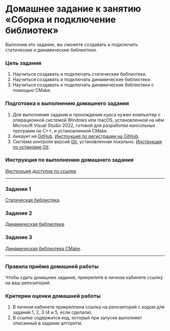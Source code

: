 # Домашнее задание к занятию «Сборка и подключение библиотек»

Выполнив это задание, вы сможете создавать и подключать статические и динамические библиотеки.

### Цель задания

1. Научиться создавать и подключать статические библиотеки.
2. Научиться создавать и подключать динамические библиотеки.
3. Научиться создавать и подключать динамические библиотеки с помощью CMake.

### Подготовка к выполнению домашнего задания

1. Для выполнения задания и прохождения курса нужен компьютер с операционной системой Windows или macOS, установленной на нём Microsoft Visual Studio 2022, готовой для разработки консольных программ на C++, и установленной CMake.
2. Аккаунт на [GitHub](https://github.com/). [Инструкция по регистрации на GitHub](https://github.com/netology-code/cppm-homeworks/tree/main/common/sign%20up).
3. Система контроля версий [Git](https://git-scm.com/), установленная локально. [Инструкция по установке Git](https://github.com/netology-code/cppm-homeworks/tree/main/common/download).

### Инструкция по выполнению домашнего задания

[Инструкция доступна по ссылке](https://github.com/netology-code/cppm-homeworks/blob/main/common/readme.md).

------

### Задание 1

[Статическая библиотека](Task1).

### Задание 2

[Динамическая библиотека](Task2).

### Задание 3

[Динамическая библиотека CMake](Task3).

------

### Правила приёма домашней работы

Чтобы сдать домашнее задание, прикрепите в личном кабинете ссылку на ваш репозиторий.

### Критерии оценки домашней работы

1. В личном кабинете прикреплена ссылка на репозиторий с кодом для заданий 1, 2, 3 (4 и 5, если сделали).
2. В ссылке содержится код, который при запуске выполняет описанный в задании алгоритм.